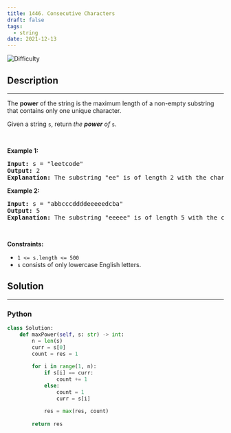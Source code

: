 ```yaml
---
title: 1446. Consecutive Characters
draft: false
tags: 
  - string
date: 2021-12-13
---
```


![Difficulty](https://img.shields.io/badge/Difficulty-Easy-blue.svg)

## Description

---
<p>The <strong>power</strong> of the string is the maximum length of a non-empty substring that contains only one unique character.</p>

<p>Given a string <code>s</code>, return <em>the <strong>power</strong> of</em> <code>s</code>.</p>

<p>&nbsp;</p>
<p><strong class="example">Example 1:</strong></p>

<pre>
<strong>Input:</strong> s = &quot;leetcode&quot;
<strong>Output:</strong> 2
<strong>Explanation:</strong> The substring &quot;ee&quot; is of length 2 with the character &#39;e&#39; only.
</pre>

<p><strong class="example">Example 2:</strong></p>

<pre>
<strong>Input:</strong> s = &quot;abbcccddddeeeeedcba&quot;
<strong>Output:</strong> 5
<strong>Explanation:</strong> The substring &quot;eeeee&quot; is of length 5 with the character &#39;e&#39; only.
</pre>

<p>&nbsp;</p>
<p><strong>Constraints:</strong></p>

<ul>
	<li><code>1 &lt;= s.length &lt;= 500</code></li>
	<li><code>s</code> consists of only lowercase English letters.</li>
</ul>


## Solution

---
### Python
``` py title='consecutive-characters'
class Solution:
    def maxPower(self, s: str) -> int:
        n = len(s)
        curr = s[0]
        count = res = 1
        
        for i in range(1, n):
            if s[i] == curr:
                count += 1
            else:
                count = 1
                curr = s[i]
            
            res = max(res, count)
        
        return res

```

